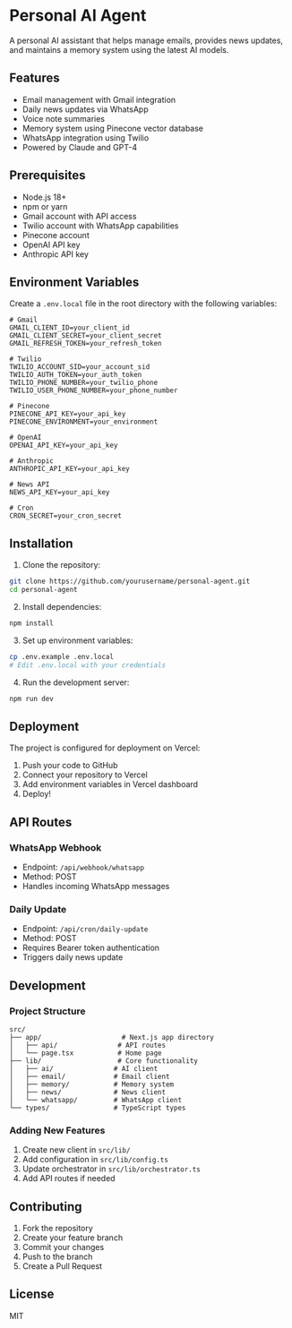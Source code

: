 # Personal AI Agent

A personal AI assistant that helps manage emails, provides news updates, and maintains a memory system using the latest AI models.

## Features

- Email management with Gmail integration
- Daily news updates via WhatsApp
- Voice note summaries
- Memory system using Pinecone vector database
- WhatsApp integration using Twilio
- Powered by Claude and GPT-4

## Prerequisites

- Node.js 18+
- npm or yarn
- Gmail account with API access
- Twilio account with WhatsApp capabilities
- Pinecone account
- OpenAI API key
- Anthropic API key

## Environment Variables

Create a `.env.local` file in the root directory with the following variables:

```env
# Gmail
GMAIL_CLIENT_ID=your_client_id
GMAIL_CLIENT_SECRET=your_client_secret
GMAIL_REFRESH_TOKEN=your_refresh_token

# Twilio
TWILIO_ACCOUNT_SID=your_account_sid
TWILIO_AUTH_TOKEN=your_auth_token
TWILIO_PHONE_NUMBER=your_twilio_phone
TWILIO_USER_PHONE_NUMBER=your_phone_number

# Pinecone
PINECONE_API_KEY=your_api_key
PINECONE_ENVIRONMENT=your_environment

# OpenAI
OPENAI_API_KEY=your_api_key

# Anthropic
ANTHROPIC_API_KEY=your_api_key

# News API
NEWS_API_KEY=your_api_key

# Cron
CRON_SECRET=your_cron_secret
```

## Installation

1. Clone the repository:
```bash
git clone https://github.com/yourusername/personal-agent.git
cd personal-agent
```

2. Install dependencies:
```bash
npm install
```

3. Set up environment variables:
```bash
cp .env.example .env.local
# Edit .env.local with your credentials
```

4. Run the development server:
```bash
npm run dev
```

## Deployment

The project is configured for deployment on Vercel:

1. Push your code to GitHub
2. Connect your repository to Vercel
3. Add environment variables in Vercel dashboard
4. Deploy!

## API Routes

### WhatsApp Webhook
- Endpoint: `/api/webhook/whatsapp`
- Method: POST
- Handles incoming WhatsApp messages

### Daily Update
- Endpoint: `/api/cron/daily-update`
- Method: POST
- Requires Bearer token authentication
- Triggers daily news update

## Development

### Project Structure

```
src/
├── app/                    # Next.js app directory
│   ├── api/               # API routes
│   └── page.tsx           # Home page
├── lib/                   # Core functionality
│   ├── ai/               # AI client
│   ├── email/            # Email client
│   ├── memory/           # Memory system
│   ├── news/             # News client
│   └── whatsapp/         # WhatsApp client
└── types/                # TypeScript types
```

### Adding New Features

1. Create new client in `src/lib/`
2. Add configuration in `src/lib/config.ts`
3. Update orchestrator in `src/lib/orchestrator.ts`
4. Add API routes if needed

## Contributing

1. Fork the repository
2. Create your feature branch
3. Commit your changes
4. Push to the branch
5. Create a Pull Request

## License

MIT 